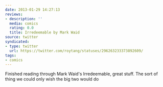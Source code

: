 ```yaml
---
date: 2013-01-29 14:27:13
reviews:
- description: ''
  media: comics
  rating: 0.0
  title: Irredeemable by Mark Waid
source: twitter
syndicated:
- type: twitter
  url: https://twitter.com/roytang/statuses/296263233373892609/
tags:
- comics
---
```


Finished reading through Mark Waid's Irredeemable, great stuff. The sort of thing we could only wish the big two would do